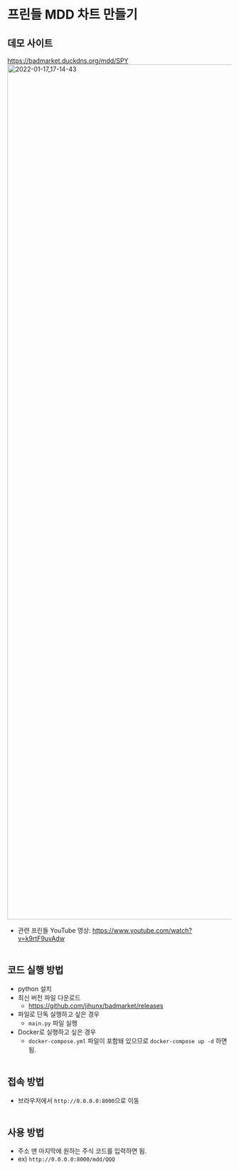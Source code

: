 # 프린들 MDD 차트 만들기

## 데모 사이트
https://badmarket.duckdns.org/mdd/SPY
<img width="1920" alt="2022-01-17_17-14-43" src="https://user-images.githubusercontent.com/25073589/149732224-b5ef1701-e641-4c09-b7a6-a6d04357b40e.png">
* 관련 프린들 YouTube 영상: https://www.youtube.com/watch?v=k9rtF9uvAdw
<br><br>
## 코드 실행 방법
* python 설치
* 최신 버전 파일 다운로드
  * https://github.com/jihunx/badmarket/releases
* 파일로 단독 실행하고 싶은 경우
  * `main.py` 파일 실행
* Docker로 실행하고 싶은 경우
  * `docker-compose.yml` 파일이 포함돼 있으므로 `docker-compose up -d` 하면 됨.
<br><br>
## 접속 방법
* 브라우저에서 `http://0.0.0.0:8000`으로 이동
<br><br>
## 사용 방법
* 주소 맨 마지막에 원하는 주식 코드를 입력하면 됨.
* ex) `http://0.0.0.0:8000/mdd/QQQ`
